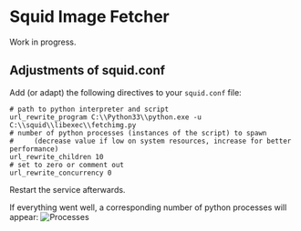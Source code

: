 Squid Image Fetcher
===================
Work in progress.

Adjustments of squid.conf
-----------------
Add (or adapt) the following directives to your `squid.conf` file:
```
# path to python interpreter and script
url_rewrite_program C:\\Python33\\python.exe -u C:\\squid\\libexec\\fetchimg.py
# number of python processes (instances of the script) to spawn
#     (decrease value if low on system resources, increase for better performance)
url_rewrite_children 10
# set to zero or comment out
url_rewrite_concurrency 0
```
Restart the service afterwards.

If everything went well, a corresponding number of python processes will appear:
![Processes](http://content.screencast.com/users/Nefarius/folders/Snagit/media/7cda4a46-f429-4c9e-a486-55985b926ed9/09.09.2014-22.36.png)
